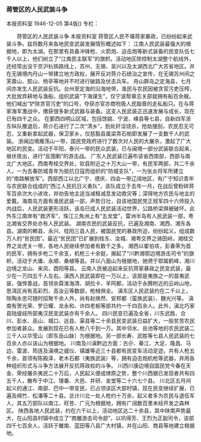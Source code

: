 ### 蒋管区的人民武装斗争
本报资料室
1946-12-05
第4版()
专栏：

　　蒋管区的人民武装斗争
    本报资料室
    蒋管区人民不堪蒋家暴政，已纷纷起来武装斗争。兹将数月来各地民变武装发展情形概述如下：
    江南人民武装最强大的根据地，即为太湖。在那里有具备冲锋枪、火箭炮、迫击炮等新式装备的民变队伍七千人以上，他们树立了“江南民主联军”的旗帜。活动地区除控制太湖整个航线外，还经常出没于京沪杭铁路线上，苏州、无锡、吴兴以及太湖西北广大苏省地区。并在无锡境内丹山一带建立地方政权，展开反对蒋介石统治之宣传，在无锡苏州间之芙蓉山、胶山、杨亭等地并不时进行破路及伏击兵车。
    舟山群岛之定海县，七月间亦发生人民武装反抗。台州至定海的沿海地带，渔民与农民因被贪官污吏压榨，大批放弃耕地与渔船，组织武装“下海谋生”，仅宁波帮章志关部就拥有船百余艘。他们喊出“铲除贪官污吏”的口号，夺获亦官亦商吮吸人民脂膏的走私船只。在与蒋家海军激战中，缴获很多新式武器与装备。这支人民武装正迅速发展与成长，现在已有四千之众。
    在鄞西四明山区域，包括馀姚、宁波、嵊县等七县，自新四军浙东纵队撤退后，蒋介石进行了二次“清乡”，到处奸淫烧杀，抢劫搜刮，农民忍无可忍，又重新拿起武器，保卫家乡，仅慈豁县属梁弄石帕即发展了一支数千人的武装。
    浙闽边境雁荡山一带，国民党政府进行了数次对人民的大屠杀，激起了广大地区的民变。活动于平阳，泰兴一带的民众武装，已与闽境一部分武装联合起来，昼伏夜出，进行“反围剿”的游击战。
    广东人民武装已遍布该省西南部，西部与南北广大地区。西南粤桂交界处，钦县附近之十万大山一带，有民军两部，共二千余人，一为去春防城青年为抵抗日寇而组织的“防城支队”，一为张炎将军所建立的“南路解放军”。西部西江以北广宁、德庆、四会一带辽阔地区，有广宁知识青年与农民联合组成的“西江人民抗日义勇队”，该队成立于去年一月，在战后曾粉碎蒋军百余次大小进攻，并劝告地主适当减租减息发动救灾等；深得地方农民与地主的爱戴。海南岛方面有渔民武装一部，声势日壮，自该地国民党正规军四十六师投入内战后，人民武装更形活跃，该岛已成人民武装活动世界，公路桥梁俱被破坏。此外东江南岸有“救济军”，珠江三角洲上有“五龙堂”，雷洲半岛有人民武装一部，粤北湘省交界处亦有人民武装。
    湖南农民的武装反抗，已遍及湘南、湘西、湘东各县。湖南的郴县、永兴、桂阳三县人民，被国民党的暴政所迫，纷纷起义，组成数万人的“贫民团”。最近“贫民团”已扩展到桂东、汝城、湘粤交界之骑田岭，湘桂交界之龙虎关一带，各地人民继续参加者有数千之多。
    湘西以翟伯垓，彭春荣为首的民军，拥有步枪二千余支，机枪三十余挺，揭起了“川黔湘鄂边境游击司令”的旗帜，活动于大庸、永顺、桑植等县。并以八面山为根据地，驰骋于鄂属鹤峰，湘川边境之龙山、来凤、酉阳等县。
    云南人民被迫起来反抗蒋家暴政之民变武装，最少在一万四五千人左右。滇西人民武装即在一万以上，该部是夷族之一的苗夷武装，强悍善战，首领余霖淮海清、胡拉卡、羊阿都，活动于永腾附近的云岭山地，思洱区尚有高彩烈、高汝云等数部，枪械俱全。
    滇东区人民武装约在二千以上，除陶永忠可随时招聚千余人外，尚有赵焕然、安邦都（蛮族武装）、魏光兴等。
    滇南有贺光荣、罗日耀、龙永和、许四老板等部共约一千四百余人。此外，滇北巧家县陆缇歧所部夷汉民变武装亦有千余人。
    四川民变已遍及全省，川东武胜、合川、彭水、巫山、城口、达县、渠县等二十余县民变武装日益扩大，一般贫苦农民参加者甚众。发展到现在已有人枪八千到一万。其中邻水、岳池等地的农民武装二三千人以华莹山（即东岳山脉）为根据地。另一部长寿、武胜等七县人民武装的七百余人亦以该山为根据地。
    川南及川滇黔边方面：古＠、綦江、大足、隆昌、马边，雷波、筠连及滇境之威仪、镇雄等近三十县都有民变车活动足迹。共有人枪五千余，首领有陈殿泽，老木石都（夷族武装）等，拥有迫击炮机枪等武器，并用各种组织形式与斗争方法展开反抗蒋政权的斗争。
    川西川康边境自国民党今春在天金、荣经屠杀夷民二十万后，人民起义便成燎原之势，整个川西据已发现者共有四五千人，散布于中江、理番、大邑、井研、金堂等二十六七个县。
    川北区五月间起义的通江、南部、巴中一带变民，已占领该区大部村镇，现在民变继续扩展，已遍及绵竹、松潘等二十县。总计川北一处人枪约十万余，起义者多为农民与退伍军人，其五万部队以南江、旺苍、广元为根据地，拥有广阔数百里未经开发之森林区。
    陕西各地人民武装，约在六千以上，活动地区达二十余县，其中陕南声势最大，在山阳县村镇中成立了“商雒游击司令部”，以巩得芳、王烈为正副司令，该部四千七百余人，活跃于雒南、蓝田等八县广大村镇，并在山阳、商县等地建立根据地。
